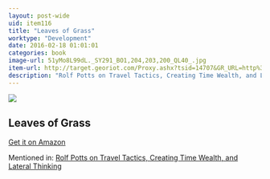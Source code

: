 ```yaml
---
layout: post-wide
uid: item116
title: "Leaves of Grass"
worktype: "Development"
date: 2016-02-18 01:01:01
categories: book
image-url: 51yMo8L99dL._SY291_BO1,204,203,200_QL40_.jpg
item-url: http://target.georiot.com/Proxy.ashx?tsid=14707&GR_URL=http%3A%2F%2Fwww.amazon.com%2FLeaves-Grass-Walt-Whitman%2Fdp%2F1934451525%2F
description: "Rolf Potts on Travel Tactics, Creating Time Wealth, and Lateral Thinking"
---
```

<a href="http://target.georiot.com/Proxy.ashx?tsid=14707&GR_URL=http%3A%2F%2Fwww.amazon.com%2FLeaves-Grass-Walt-Whitman%2Fdp%2F1934451525%2F" target="blank"><img src="../../../../img/thumbs/51yMo8L99dL._SY291_BO1,204,203,200_QL40_.jpg" class="prod-img"></a>
<h2>Leaves of Grass</h2>
<p><a href="http://target.georiot.com/Proxy.ashx?tsid=14707&GR_URL=http%3A%2F%2Fwww.amazon.com%2FLeaves-Grass-Walt-Whitman%2Fdp%2F1934451525%2F" target="blank">Get it on Amazon</a><p>
<p>Mentioned in: <a href="http://fourhourworkweek.com/2014/11/04/rolf-potts/" target="blank">Rolf Potts on Travel Tactics, Creating Time Wealth, and Lateral Thinking</a></p>
